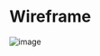 # Wireframe
![image](https://github.com/BrayanVieira/Wireframe/assets/121869865/a26350ce-aedd-4a4d-83a6-d3ebce680fa7)

